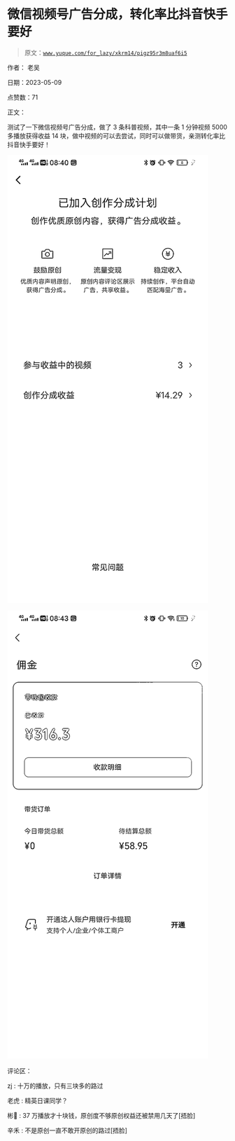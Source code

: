 # 微信视频号广告分成，转化率比抖音快手要好

> 原文：[`www.yuque.com/for_lazy/xkrm14/pigz95r3m8uaf6i5`](https://www.yuque.com/for_lazy/xkrm14/pigz95r3m8uaf6i5)

作者： 老吴

日期：2023-05-09

点赞数：71

正文：

测试了一下微信视频号广告分成，做了 3 条科普视频，其中一条 1 分钟视频 5000 多播放获得收益 14 块，做中视频的可以去尝试，同时可以做带货，亲测转化率比抖音快手要好！

![](img/c8fa28e688ffad210ecde97344918b6d.png)  

![](img/67a0489ec8a51c9f5087626ab630028c.png)  

评论区：

zj : 十万的播放，只有三块多的路过

老虎 : 精英日课同学？

彬🤔 : 37 万播放才十块钱，原创度不够原创权益还被禁用几天了[捂脸]

辛禾 : 不是原创一直不敢开原创的路过[捂脸]



